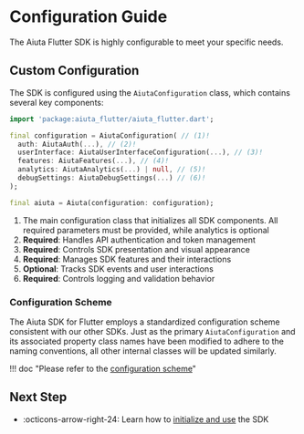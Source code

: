 # Configuration Guide

The Aiuta Flutter SDK is highly configurable to meet your specific needs.

## Custom Configuration

The SDK is configured using the `AiutaConfiguration` class, which contains several key components:

```dart
import 'package:aiuta_flutter/aiuta_flutter.dart';

final configuration = AiutaConfiguration( // (1)!
  auth: AiutaAuth(...), // (2)!
  userInterface: AiutaUserInterfaceConfiguration(...), // (3)!
  features: AiutaFeatures(...), // (4)!
  analytics: AiutaAnalytics(...) | null, // (5)!
  debugSettings: AiutaDebugSettings(...) // (6)!
);

final aiuta = Aiuta(configuration: configuration);
```

1. The main configuration class that initializes all SDK components. All required parameters must be provided, while analytics is optional
2. __Required__: Handles API authentication and token management
3. __Required__: Controls SDK presentation and visual appearance
4. __Required__: Manages SDK features and their interactions
5. __Optional__: Tracks SDK events and user interactions
6. __Required__: Controls logging and validation behavior

### Configuration Scheme

The Aiuta SDK for Flutter employs a standardized configuration scheme consistent with our other SDKs. Just as the primary `AiutaConfiguration` and its associated property class names have been modified to adhere to the naming conventions, all other internal classes will be updated similarly.

!!! doc "Please refer to the [configuration scheme](/sdk/developer/configuration/)"

## Next Step

<div class="grid cards" markdown>

- :octicons-arrow-right-24: Learn how to [initialize and use](basic-usage.md) the SDK

</div>

